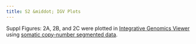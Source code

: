 ```yaml
---
title: S2 &middot; IGV Plots
---
```


Suppl Figures: 2A, 2B, and 2C were plotted in [Integrative Genomics Viewer](https://software.broadinstitute.org/software/igv/) using [somatic copy-number segmented data](/methods/S10_SCNA/).


